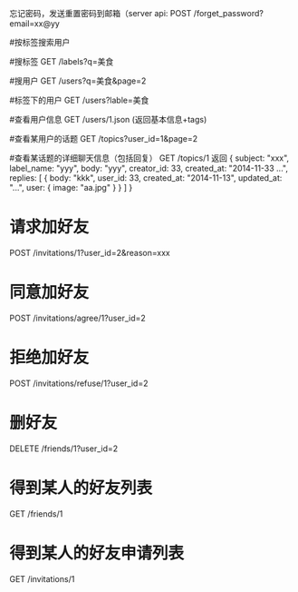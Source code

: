 忘记密码，发送重置密码到邮箱（server api:
POST /forget_password?email=xx@yy

#按标签搜索用户


#搜标签
GET /labels?q=美食

#搜用户
GET /users?q=美食&page=2

#标签下的用户
GET /users?lable=美食

#查看用户信息
GET /users/1.json
(返回基本信息+tags)

#查看某用户的话题
GET /topics?user_id=1&page=2

#查看某话题的详细聊天信息（包括回复）
GET /topics/1
返回
{
  subject: "xxx",
  label_name: "yyy",
  body: "yyy",
  creator_id: 33,
  created_at: "2014-11-33 ...",
  replies: [
    {
        body: "kkk",
        user_id: 33,
        created_at: "2014-11-13",
        updated_at: "...",
        user: {
          image: "aa.jpg"
        }
    }
  ]
}

# 请求加好友
POST /invitations/1?user_id=2&reason=xxx

# 同意加好友
POST /invitations/agree/1?user_id=2

# 拒绝加好友
POST /invitations/refuse/1?user_id=2

# 删好友
DELETE /friends/1?user_id=2

# 得到某人的好友列表
GET /friends/1

# 得到某人的好友申请列表
GET /invitations/1

